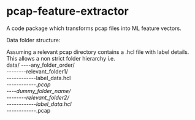 # pcap-feature-extractor
A code package which transforms pcap files into ML feature vectors.


Data folder structure:

Assuming a relevant pcap directory contains a .hcl file with label details.
This allows a non strict folder hierarchy i.e.  
data/
----any_folder_order/  
--------relevant_folder1/  
------------label_data.hcl  
------------*.pcap  
----dummy_folder_name/  
--------relevant_folder2/  
------------label_data.hcl  
------------*.pcap  
